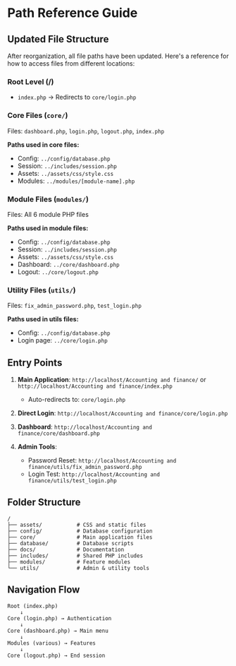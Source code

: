 # Path Reference Guide

## Updated File Structure

After reorganization, all file paths have been updated. Here's a reference for how to access files from different locations:

### Root Level (/)
- `index.php` → Redirects to `core/login.php`

### Core Files (`core/`)
Files: `dashboard.php`, `login.php`, `logout.php`, `index.php`

**Paths used in core files:**
- Config: `../config/database.php`
- Session: `../includes/session.php`
- Assets: `../assets/css/style.css`
- Modules: `../modules/[module-name].php`

### Module Files (`modules/`)
Files: All 6 module PHP files

**Paths used in module files:**
- Config: `../config/database.php`
- Session: `../includes/session.php`
- Assets: `../assets/css/style.css`
- Dashboard: `../core/dashboard.php`
- Logout: `../core/logout.php`

### Utility Files (`utils/`)
Files: `fix_admin_password.php`, `test_login.php`

**Paths used in utils files:**
- Config: `../config/database.php`
- Login page: `../core/login.php`

## Entry Points

1. **Main Application**: `http://localhost/Accounting and finance/` or `http://localhost/Accounting and finance/index.php`
   - Auto-redirects to: `core/login.php`

2. **Direct Login**: `http://localhost/Accounting and finance/core/login.php`

3. **Dashboard**: `http://localhost/Accounting and finance/core/dashboard.php`

4. **Admin Tools**:
   - Password Reset: `http://localhost/Accounting and finance/utils/fix_admin_password.php`
   - Login Test: `http://localhost/Accounting and finance/utils/test_login.php`

## Folder Structure

```
/
├── assets/           # CSS and static files
├── config/           # Database configuration
├── core/             # Main application files
├── database/         # Database scripts
├── docs/             # Documentation
├── includes/         # Shared PHP includes
├── modules/          # Feature modules
└── utils/            # Admin & utility tools
```

## Navigation Flow

```
Root (index.php)
    ↓
Core (login.php) → Authentication
    ↓
Core (dashboard.php) → Main menu
    ↓
Modules (various) → Features
    ↓
Core (logout.php) → End session
```

